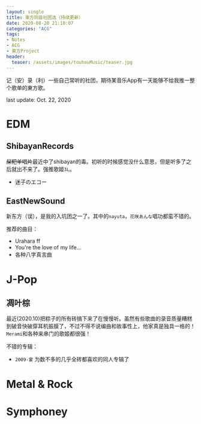 ```yaml
---
layout: single
title: 東方同音社团选（持续更新）
date: 2020-08-20 21:10:07
categories: "ACG"
tags:
- Notes
- ACG
- 東方Project
header:
  teaser: /assets/images/touhouMusic/teaser.jpg
---
```


记（安）录（利）一些自己常听的社团，期待某音乐App有一天能够不给我推一整个歌单的東方歌。

last update: Oct. 22, 2020

# EDM

## ShibayanRecords

~~屎粑羊唱片~~最近中了shibayan的毒。初听的时候感觉没什么意思，但是听多了之后就出不来了。强推歌姬`3L`。

- 迷子のエコー

## EastNewSound

新东方（误），是我的入坑团之一了。其中的`nayuta`，`花咲あんな`唱功都蛮不错的。


推荐的曲目：  
- Urahara ff
- You're the love of my life... 
- 各种八字真言曲

# J-Pop

## 凋叶棕

最近(2020.10)把粽子的所有砖搞下来了在慢慢听。虽然有些歌曲的录音质量糟糕到破音快破穿耳机振膜了，不过不得不说编曲和故事性上，他家真是独具一格的！`Merami`和各种来串门的歌姬都很强！

不错的专辑：
- `2009-宴` 为数不多的几乎全砖都喜欢的同人专辑了

# Metal & Rock

# Symphoney

